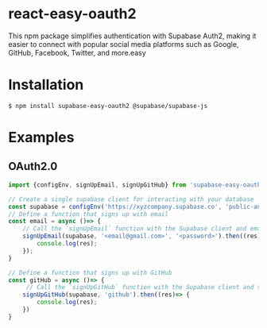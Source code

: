 react-easy-oauth2
===========
This npm package simplifies authentication with Supabase Auth2, making it easier to connect with popular social media platforms such as Google, GitHub, Facebook, Twitter, and more.easy

Installation
============== 

    $ npm install supabase-easy-oauth2 @supabase/supabase-js

Examples
==========

## OAuth2.0

```javascript
import {configEnv, signUpEmail, signUpGitHub} from 'supabase-easy-oauth2';

// Create a single supabase client for interacting with your database
const supabase = configEnv('https://xyzcompany.supabase.co', 'public-anon-key');
// Define a function that signs up with email
const email = async ()=> {
    // Call the `signUpEmail` function with the Supabase client and email/password credentials.
    signUpEmail(supabase, '<email@gmail.com>', '<password>').then((res)=> {
        console.log(res);
    });
}

// Define a function that signs up with GitHub
const gitHub = async ()=> {
     // Call the `signUpGitHub` function with the Supabase client and the `github, facebook, google` provider.
    signUpGitHub(supabase, 'github').then((res)=> {
        console.log(res);
    })
}
```
